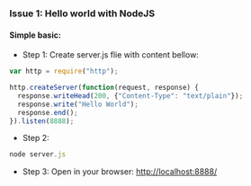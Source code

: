 
### Issue 1: Hello world with NodeJS

#### Simple basic:
- Step 1: Create server.js flie with content bellow:
```javascript
var http = require("http");

http.createServer(function(request, response) {
  response.writeHead(200, {"Content-Type": "text/plain"});
  response.write("Hello World");
  response.end();
}).listen(8888);
```

- Step 2: 
```javascript
node server.js
```
- Step 3: Open in your browser:
<http://localhost:8888/>
